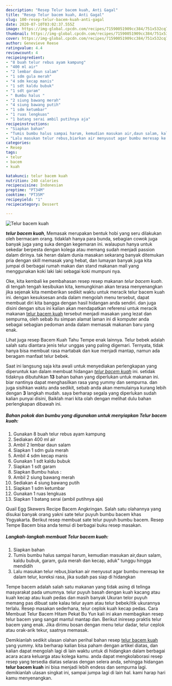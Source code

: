 ```yaml
---
description: "Resep Telur bacem kuah, Anti Gagal"
title: "Resep Telur bacem kuah, Anti Gagal"
slug: 100-resep-telur-bacem-kuah-anti-gagal
date: 2020-07-10T03:02:37.555Z
image: https://img-global.cpcdn.com/recipes/71590051909cc384/751x532cq70/telur-bacem-kuah-foto-resep-utama.jpg
thumbnail: https://img-global.cpcdn.com/recipes/71590051909cc384/751x532cq70/telur-bacem-kuah-foto-resep-utama.jpg
cover: https://img-global.cpcdn.com/recipes/71590051909cc384/751x532cq70/telur-bacem-kuah-foto-resep-utama.jpg
author: Genevieve Reese
ratingvalue: 4.4
reviewcount: 4
recipeingredient:
- "8 buah telur rebus ayam kampung"
- "400 ml air"
- "2 lembar daun salam"
- "1 sdm gula merah"
- "4 sdm kecap manis"
- "1 sdt kaldu bubuk"
- "1 sdt garam"
- " Bumbu halus "
- "2 siung bawang merah"
- "4 siung bawang putih"
- "1 sdm ketumbar"
- "1 ruas lengkuas"
- "1 batang serai ambil putihnya aja"
recipeinstructions:
- "Siapkan bahan"
- "Tumis bumbu halus sampai harum, kemudian masukan air,daun salam, kaldu bubuk, garam, gula merah dan kecap, aduk&#34; tunggu hingga mendidih"
- "Lalu masukan telur rebus,biarkan air menyusut agar bumbu meresap ke dalam telur, koreksi rasa, jika sudah pas siap di hidangkan"
categories:
- Resep
tags:
- telur
- bacem
- kuah

katakunci: telur bacem kuah 
nutrition: 240 calories
recipecuisine: Indonesian
preptime: "PT34M"
cooktime: "PT35M"
recipeyield: "1"
recipecategory: Dessert

---
```



![Telur bacem kuah](https://img-global.cpcdn.com/recipes/71590051909cc384/751x532cq70/telur-bacem-kuah-foto-resep-utama.jpg)

<b><i>telur bacem kuah</i></b>, Memasak merupakan bentuk hobi yang seru dilakukan oleh bermacam orang. tidaklah hanya para bunda, sebagian cowok juga banyak juga yang suka dengan kegemaran ini. walaupun hanya untuk sekedar berpesta dengan kolega atau memang sudah menjadi passion dalam dirinya. tak heran dalam dunia masakan sekarang banyak ditemukan pria dengan skill memasak yang hebat, dan lumayan banyak juga kita jumpai di berbagai rumah makan dan stand makanan mall yang menggunakan koki laki laki sebagai koki mumpuni nya.

Oke, kita kembali ke pembahasan resep resep makanan <i>telur bacem kuah</i>. di tengah tengah kesibukan kita, kemungkinan akan terasa menyenangkan jika sejenak kita memberikan sedikit waktu untuk meracik telur bacem kuah ini. dengan kesuksesan anda dalam mengolah menu tersebut, dapat membuat diri kita bangga dengan hasil hidangan anda sendiri. dan juga disini dengan situs ini kalian akan mendapatkan referensi untuk meracik makanan <u>telur bacem kuah</u> tersebut menjadi masakan yang lezat dan sempurna, oleh sebab itu simpan alamat laman ini di komputer anda sebagai sebagian pedoman anda dalam memasak makanan baru yang enak.

Lihat juga resep Bacem Kuah Tahu Tempe enak lainnya. Telur bebek adalah salah satu diantara jenis telur unggas yang paling digemari. Ternyata, tidak hanya bisa membuat rasa martabak dan kue menjadi mantap, namun ada beragam manfaat telur bebek.


Saat ini langsung saja kita awali untuk menyediakan perlengkapan yang diperuntuk kan dalam membuat hidangan <u><i>telur bacem kuah</i></u> ini. setidak tidaknya dibutuhkan <b>13</b> bahan bahan yang diperlukan untuk makanan ini. biar nantinya dapat menghasilkan rasa yang yummy dan sempurna. dan juga sisihkan waktu anda sedikit, sebab anda akan memulainya kurang lebih dengan <b>3</b> langkah mudah. saya berharap segala yang diperlukan sudah kalian punyai disini, Baiklah mari kita olah dengan melihat dulu bahan perlengkapan dibawah ini.

<!--inarticleads1-->

##### Bahan pokok dan bumbu yang digunakan untuk menyiapkan Telur bacem kuah:

1. Gunakan 8 buah telur rebus ayam kampung
1. Sediakan 400 ml air
1. Ambil 2 lembar daun salam
1. Siapkan 1 sdm gula merah
1. Ambil 4 sdm kecap manis
1. Gunakan 1 sdt kaldu bubuk
1. Siapkan 1 sdt garam
1. Siapkan  Bumbu halus :
1. Ambil 2 siung bawang merah
1. Sediakan 4 siung bawang putih
1. Siapkan 1 sdm ketumbar
1. Gunakan 1 ruas lengkuas
1. Siapkan 1 batang serai (ambil putihnya aja)


Quail Egg Skewers Recipe Bacem Angkringan. Salah satu olahannya yang disukai banyak orang yakni sate telur puyuh bumbu bacem khas Yogyakarta. Berikut resep membuat sate telur puyuh bumbu bacem. Resep Tempe Bacem bisa anda temui di berbagai buku resep masakan. 

<!--inarticleads2-->

##### Langkah-langkah membuat Telur bacem kuah:

1. Siapkan bahan
1. Tumis bumbu halus sampai harum, kemudian masukan air,daun salam, kaldu bubuk, garam, gula merah dan kecap, aduk&#34; tunggu hingga mendidih
1. Lalu masukan telur rebus,biarkan air menyusut agar bumbu meresap ke dalam telur, koreksi rasa, jika sudah pas siap di hidangkan


Tempe bacem adalah salah satu makanan yang tidak asing di telinga masyarakat pada umumnya. telur puyuh basah dengan kuah kacang atau kuah kecap atau kuah pedas dan masih banyak Ukuran telor puyuh memang pas dibuat sate kalau telur ayam atau telur bebek/itik ukurannya terlalu. Resep masakan sederhana, telur ceplok kuah kecap pedas. Cara Membuat Telur Bacem Hitam Pekat Bu Yun kali ini akan membagikan resep telur bacem yang sangat mantul mantap dan. Berikut iniresep praktis telur bacem yang enak. Jika dirimu bosan dengan menu telur dadar, telur ceplok atau orak-arik tekur, saatnya memasak. 

Demikianlah sedikit ulasan olahan perihal bahan resep <u>telur bacem kuah</u> yang yummy. kita berharap kalian bisa paham dengan artikel diatas, dan kalian dapat mengolah lagi di lain waktu untuk di hidangkan dalam berbagai acara acara keluarga atau kolega kamu. anda dapat mengkolaborasi resep resep yang tersedia diatas selaras dengan selera anda, sehingga hidangan <b>telur bacem kuah</b> ini bisa menjadi lebih endess dan sempurna lagi. demikianlah ulasan singkat ini, sampai jumpa lagi di lain hal. kami harap hari kamu menyenangkan.
